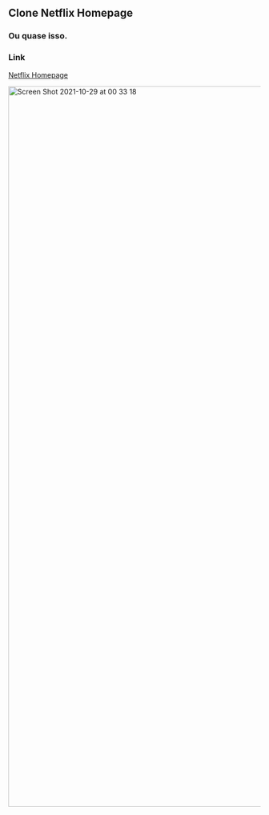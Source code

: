 ## Clone Netflix Homepage
### Ou quase isso.

### Link
[Netflix Homepage](https://mean-fifth.surge.sh/)


<img width="1440" alt="Screen Shot 2021-10-29 at 00 33 18" src="https://user-images.githubusercontent.com/35894743/139371532-be7f075c-2d92-465b-abd1-e728262a0768.png">
